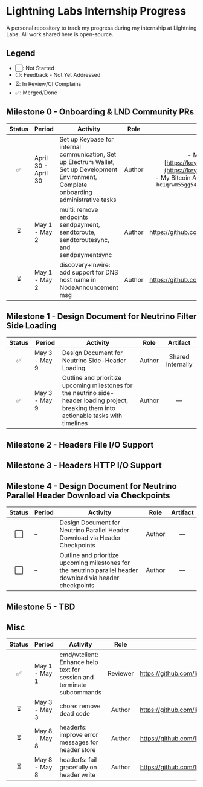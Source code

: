 # Lightning Labs Internship Progress
A personal repository to track my progress during my internship at Lightning Labs. All work shared here is open-source.

## Legend

- ⬜: Not Started
- ⚪: Feedback - Not Yet Addressed
- ⏳: In Review/CI Complains
- ✅: Merged/Done

## Milestone 0 - Onboarding & LND Community PRs

| Status | Period | Activity | Role | Artifact |
|--------|--------|----------|------|-----|
| <div align="center">✅</div>            | April 30 - April 30 | Set up Keybase for internal communication, Set up Electrum Wallet, Set up Development Environment, Complete onboarding administrative tasks | <div align="center">Author</div> | <div align="center">- My Keybase Address: [https://keybase.io/mohamed_awnallah](https://keybase.io/mohamed_awnallah) <br> - My Bitcoin Address through GitHub Medium: `bc1qrwm55gg54ytcuh5qhgz0u2dx4mp925uqdsn975`</div> |
| <div align="center">⏳</div> | May 1 - May 2 | multi: remove endpoints sendpayment, sendtoroute, sendtoroutesync, and sendpaymentsync | <div align="center">Author</div> | <div align="center">https://github.com/lightningnetwork/lnd/pull/8348</div> |
| <div align="center">⏳</div> | May 1 - May 2 | discovery+lnwire: add support for DNS host name in NodeAnnouncement msg | <div align="center">Author</div> | <div align="center">https://github.com/lightningnetwork/lnd/pull/9455</div> |

## Milestone 1 - Design Document for Neutrino Filter Side Loading

| Status | Period | Activity | Role | Artifact |
|--------|--------|----------|------|-----|
| <div align="center">✅</div> | May 3 - May 9 |  Design Document for Neutrino Side-Header Loading | <div align="center">Author</div> | <div align="center">Shared Internally</div> |
| <div align="center">✅</div> | May 3 - May 9 |  Outline and prioritize upcoming milestones for the neutrino side-header loading project, breaking them into actionable tasks with timelines  | <div align="center">Author</div> | <div align="center">—</div> |

## Milestone 2 - Headers File I/O Support


## Milestone 3 - Headers HTTP I/O Support



## Milestone 4 - Design Document for Neutrino Parallel Header Download via Checkpoints

| Status | Period | Activity | Role | Artifact |
|--------|--------|----------|------|-----|
| <div align="center">⬜</div> | – |  Design Document for Neutrino Parallel Header Download via Header Checkpoints | <div align="center">Author</div> | <div align="center">—</div> |
| <div align="center">⬜</div> | – |  Outline and prioritize upcoming milestones for the neutrino parallel header download via header checkpoints | <div align="center">Author</div> | <div align="center">—</div> |

## Milestone 5 - TBD

## Misc

| Status | Period | Activity | Role | Artifact |
|--------|--------|----------|------|-----|
| <div align="center">✅</div> | May 1 - May 1 |  cmd/wtclient: Enhance help text for session and terminate subcommands | <div align="center">Reviewer</div> | <div align="center">https://github.com/lightningnetwork/lnd/pull/9765</div> |
| <div align="center">⏳</div> | May 3 - May 3 | chore: remove dead code | <div align="center">Author</div> | <div align="center">https://github.com/lightningnetwork/lnd/pull/9780</div> |
| <div align="center">⏳</div> | May 8 - May 8 | headerfs: improve error messages for header store | <div align="center">Author</div> | <div align="center">https://github.com/lightninglabs/neutrino/pull/314</div> |
| <div align="center">⏳</div> | May 8 - May 8 | headerfs: fail gracefully on header write | <div align="center">Author</div> | <div align="center">https://github.com/lightninglabs/neutrino/pull/313</div> |
